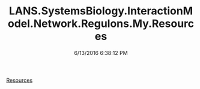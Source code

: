 ﻿---
title: LANS.SystemsBiology.InteractionModel.Network.Regulons.My.Resources
date: 6/13/2016 6:38:12 PM
---

[Resources](T-LANS.SystemsBiology.InteractionModel.Network.Regulons.My.Resources.Resources.html)
